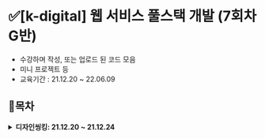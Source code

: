 # ✅[k-digital] 웹 서비스 풀스택 개발 (7회차 G반)

- 수강하며 작성, 또는 업로드 된 코드 모음
- 미니 프로젝트 등
- 교육기간 : 21.12.20 ~ 22.06.09

## 📃목차

<details markdown="1">
<summary><strong>디자인씽킹: 21.12.20 ~ 21.12.24</strong></summary>

<br/>

|                               강의번호                                |            강의 내용             |
| :-------------------------------------------------------------------: | :-----------------------------: |
|              [1]()              |                     |
|              [2]()              | |
